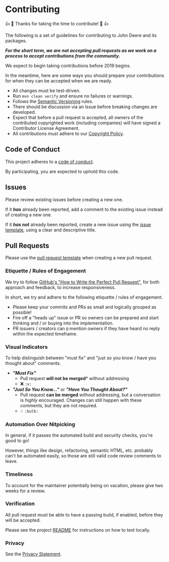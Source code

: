 # Contributing

:+1: :tada: Thanks for taking the time to contribute! :tada: :+1:

The following is a set of guidelines for contributing to John Deere and its packages.

***For the short term, we are not accepting pull requests as we work on a process to accept contributions from the community.***

We expect to begin taking contributions before 2019 begins.

In the meantime, here are some ways you should prepare your contributions for when they can be accepted when we are ready.
* All changes must be test-driven.
* Run ```mvn clean verify``` and ensure no failures or warnings.
* Follows the [Semantic Versioning](https://semver.org/) rules.
* There should be discussion via an Issue before breaking changes are developed.
* Expect that before a pull request is accepted, all owners of the contributed copyrighted work (including companies) 
will have signed a Contributor License Agreement.
* All contributions must adhere to our [Copyright Policy](./COPYRIGHT_POLICY.md).

## Code of Conduct

This project adheres to a [code of conduct](./CODE_OF_CONDUCT.md).

By participating, you are expected to uphold this code.

## Issues

Please review existing issues before creating a new one.

If it ***has*** already been reported, add a comment to the existing issue instead of creating a new one.

If it ***has not*** already been reported, create a new issue using the [issue template](./ISSUE_TEMPLATE.md), using a clear and descriptive title.

## Pull Requests

Please use the [pull request template](./PULL_REQUEST_TEMPLATE.md) when creating a new pull request.

### Etiquette / Rules of Engagement

We try to follow [GitHub's "How to Write the Perfect Pull Request"](https://github.com/blog/1943-how-to-write-the-perfect-pull-request), for both approach and feedback, to increase responsiveness.
 
In short, we try and adhere to the following etiquette / rules of engagement.

* Please keep your commits and PRs as small and logically grouped as possible!
* Fire off a "heads up" issue or PR so owners can be prepared and start thinking and / or buying into the implementation.
* PR issuers / creators can `@` mention owners if they have heard no reply within the expected timeframe.

### Visual Indicators
 
To help distinguish between "must fix" and "just so you know / have you thought about" comments.

* ***"Must Fix"***
  * Pull request **will not be merged*** without addressing
  * :x: `:x:`
* ***"Just So You Know..."*** or ***"Have You Thought About?"***
  * Pull request **can be merged** without addressing, but a conversation is *highly* encouraged. Changes can still happen with these comments, but they are not required.
  * :bulb: `:bulb:`

### Automation Over Nitpicking

In general, if it passes the automated build and security checks, you're good to go!

However, things like design, refactoring, semantic HTML, etc. probably can't be automated easily, so those are still valid code review comments to leave.

### Timeliness

To account for the maintainer potentially being on vacation, please give two weeks for a review.

### Verification

All pull request must be able to have a passing build, if enabled, before they will be accepted.

Please see the project [README](../README.md) for instructions on how to test locally.

### Privacy
See the [Privacy Statement](PRIVACY.md).
